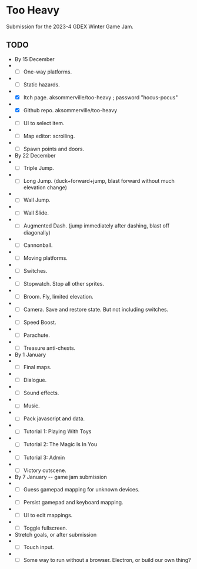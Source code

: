 # Too Heavy

Submission for the 2023-4 GDEX Winter Game Jam.

## TODO

- By 15 December
- - [ ] One-way platforms.
- - [ ] Static hazards.
- - [x] Itch page. aksommerville/too-heavy ; password "hocus-pocus"
- - [x] Github repo. aksommerville/too-heavy
- - [ ] UI to select item.
- - [ ] Map editor: scrolling.
- - [ ] Spawn points and doors.
- By 22 December
- - [ ] Triple Jump.
- - [ ] Long Jump. (duck+forward+jump, blast forward without much elevation change)
- - [ ] Wall Jump.
- - [ ] Wall Slide.
- - [ ] Augmented Dash. (jump immediately after dashing, blast off diagonally)
- - [ ] Cannonball.
- - [ ] Moving platforms.
- - [ ] Switches.
- - [ ] Stopwatch. Stop all other sprites.
- - [ ] Broom. Fly, limited elevation.
- - [ ] Camera. Save and restore state. But not including switches.
- - [ ] Speed Boost.
- - [ ] Parachute.
- - [ ] Treasure anti-chests.
- By 1 January
- - [ ] Final maps.
- - [ ] Dialogue.
- - [ ] Sound effects.
- - [ ] Music.
- - [ ] Pack javascript and data.
- - [ ] Tutorial 1: Playing With Toys
- - [ ] Tutorial 2: The Magic Is In You
- - [ ] Tutorial 3: Admin
- - [ ] Victory cutscene.
- By 7 January -- game jam submission
- - [ ] Guess gamepad mapping for unknown devices.
- - [ ] Persist gamepad and keyboard mapping.
- - [ ] UI to edit mappings.
- - [ ] Toggle fullscreen.
- Stretch goals, or after submission
- - [ ] Touch input.
- - [ ] Some way to run without a browser. Electron, or build our own thing?
